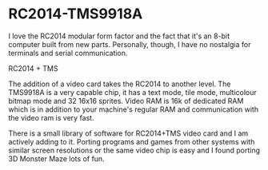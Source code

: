 # RC2014-TMS9918A

I love the RC2014 modular form factor and the fact that it's an 8-bit computer built from new parts. Personally, though, I have no nostalgia for terminals and serial communication. 

RC2014 + TMS

The addition of a video card takes the RC2014 to another level. The TMS9918A is a very capable chip, it has a text mode, tile mode, multicolour bitmap mode and 32 16x16 sprites. Video RAM is 16k of dedicated RAM which is in addition to your machine's regular RAM and communication with the video ram is very fast. 

There is a small library of software for RC2014+TMS video card and I am actively adding to it. Porting programs and games from other systems with similar screen resolutions or the same video chip is easy and I found porting 3D Monster Maze lots of fun.

